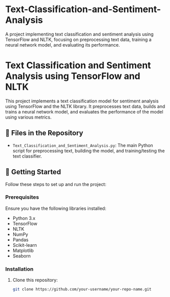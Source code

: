 # Text-Classification-and-Sentiment-Analysis
A project implementing text classification and sentiment analysis using TensorFlow and NLTK, focusing on preprocessing text data, training a neural network model, and evaluating its performance.
# Text Classification and Sentiment Analysis using TensorFlow and NLTK

This project implements a text classification model for sentiment analysis using TensorFlow and the NLTK library. It preprocesses text data, builds and trains a neural network model, and evaluates the performance of the model using various metrics.

## 📁 Files in the Repository

- `Text_Classification_and_Sentiment_Analysis.py`: The main Python script for preprocessing text, building the model, and training/testing the text classifier.

## 🚀 Getting Started

Follow these steps to set up and run the project:

### Prerequisites

Ensure you have the following libraries installed:
- Python 3.x
- TensorFlow
- NLTK
- NumPy
- Pandas
- Scikit-learn
- Matplotlib
- Seaborn

### Installation

1. Clone this repository:
   ```bash
   git clone https://github.com/your-username/your-repo-name.git
